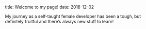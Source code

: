 title: Welcome to my page!
date: 2018-12-02

My journey as a self-taught female developer has been a tough, but definitely fruitful and there’s always new stuff to learn!

